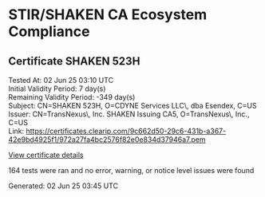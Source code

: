 # STIR/SHAKEN CA Ecosystem Compliance

## Certificate SHAKEN 523H

Tested At: 02 Jun 25 03:10 UTC\
Initial Validity Period: 7 day(s)\
Remaining Validity Period: -349 day(s)\
Subject: CN=SHAKEN 523H, O=CDYNE Services LLC\\, dba Esendex, C=US\
Issuer: CN=TransNexus\\, Inc. SHAKEN Issuing CA5, O=TransNexus\\, Inc., C=US\
Link: https://certificates.clearip.com/9c662d50-29c6-431b-a367-42e9bd4925f1/972a27fa4bc2576f82e0e834d37946a7.pem

[View certificate details](https://x509.io/?cert=MIIC3jCCAoWgAwIBAgIQV9peMvKyab810SaZpYAlRTAKBggqhkjOPQQDAjBWMQswCQYDVQQGEwJVUzEZMBcGA1UEChMQVHJhbnNOZXh1cywgSW5jLjEsMCoGA1UEAxMjVHJhbnNOZXh1cywgSW5jLiBTSEFLRU4gSXNzdWluZyBDQTUwHhcNMjQwNjEwMjM1NjA1WhcNMjQwNjE3MjM1NjA0WjBNMQswCQYDVQQGEwJVUzEoMCYGA1UEChMfQ0RZTkUgU2VydmljZXMgTExDLCBkYmEgRXNlbmRleDEUMBIGA1UEAxMLU0hBS0VOIDUyM0gwWTATBgcqhkjOPQIBBggqhkjOPQMBBwNCAAQjkGEea6pD1kLr3swweSvRIRrIAU2%2Bn4bWAITDwkMJgY8fRAgMNl58G6ot7%2FJMp4DU9s84RCI2gv9rwH%2BTRlH5o4IBPDCCATgwDAYDVR0TAQH%2FBAIwADAOBgNVHQ8BAf8EBAMCB4AwHQYDVR0OBBYEFHr8C37d9QNGthvZ1U7Y3nYOchpAMB8GA1UdIwQYMBaAFNoAs4f4gj%2B%2FuiKiZGO19i%2FMjnXKMBcGA1UdIAQQMA4wDAYKYIZIAYb%2FCQEBBDCBpgYDVR0fBIGeMIGbMIGYoDqgOIY2aHR0cHM6Ly9hdXRoZW50aWNhdGUtYXBpLmljb25lY3Rpdi5jb20vZG93bmxvYWQvdjEvY3JsolqkWDBWMRQwEgYDVQQHDAtCcmlkZ2V3YXRlcjELMAkGA1UECAwCTkoxEzARBgNVBAMMClNUSS1QQSBDUkwxCzAJBgNVBAYTAlVTMQ8wDQYDVQQKDAZTVEktUEEwFgYIKwYBBQUHARoECjAIoAYWBDUyM0gwCgYIKoZIzj0EAwIDRwAwRAIga43RgmFTwX9IXrXwwpLN9VflnSoCYYlfYYvW4DJcMTgCIEr%2BQUJXmDVlaIOufsmqARyW1%2FEBADOeQ72nqGRhrauo)

164 tests were ran and no error, warning, or notice level issues were found


Generated: 02 Jun 25 03:45 UTC